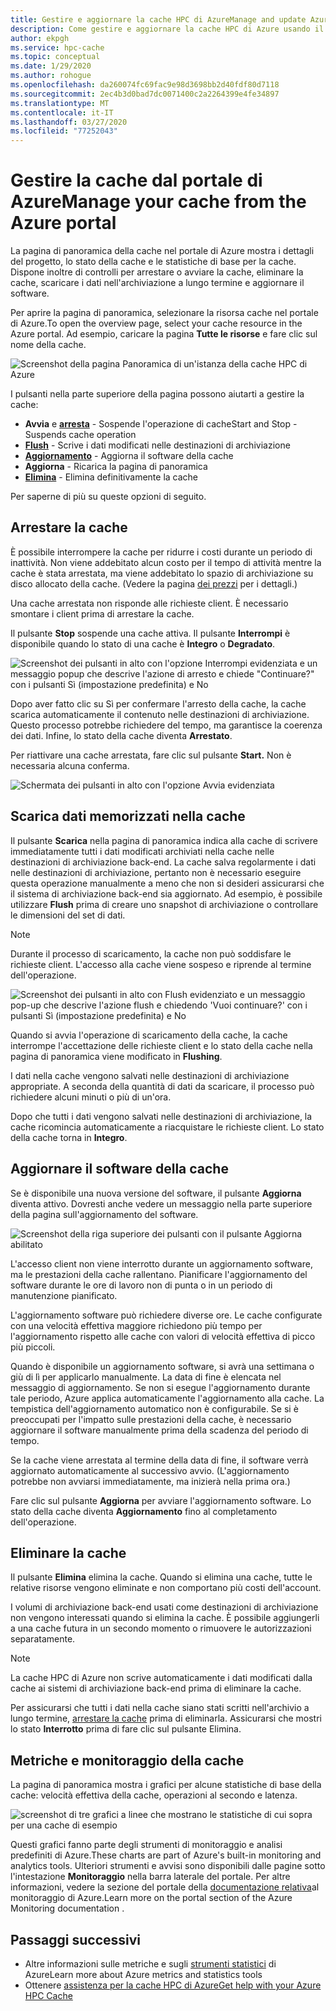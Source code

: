 ```yaml
---
title: Gestire e aggiornare la cache HPC di AzureManage and update Azure HPC Cache
description: Come gestire e aggiornare la cache HPC di Azure usando il portale di AzureHow to manage and update Azure HPC Cache using the Azure portal
author: ekpgh
ms.service: hpc-cache
ms.topic: conceptual
ms.date: 1/29/2020
ms.author: rohogue
ms.openlocfilehash: da260074fc69fac9e98d3698bb2d40fdf80d7118
ms.sourcegitcommit: 2ec4b3d0bad7dc0071400c2a2264399e4fe34897
ms.translationtype: MT
ms.contentlocale: it-IT
ms.lasthandoff: 03/27/2020
ms.locfileid: "77252043"
---
```

# <a name="manage-your-cache-from-the-azure-portal"></a>Gestire la cache dal portale di AzureManage your cache from the Azure portal

La pagina di panoramica della cache nel portale di Azure mostra i dettagli del progetto, lo stato della cache e le statistiche di base per la cache. Dispone inoltre di controlli per arrestare o avviare la cache, eliminare la cache, scaricare i dati nell'archiviazione a lungo termine e aggiornare il software.

Per aprire la pagina di panoramica, selezionare la risorsa cache nel portale di Azure.To open the overview page, select your cache resource in the Azure portal. Ad esempio, caricare la pagina **Tutte le risorse** e fare clic sul nome della cache.

![Screenshot della pagina Panoramica di un'istanza della cache HPC di Azure](media/hpc-cache-overview.png)

I pulsanti nella parte superiore della pagina possono aiutarti a gestire la cache:

* **Avvia** e [**arresta**](#stop-the-cache) - Sospende l'operazione di cacheStart and Stop - Suspends cache operation
* [**Flush**](#flush-cached-data) - Scrive i dati modificati nelle destinazioni di archiviazione
* [**Aggiornamento**](#upgrade-cache-software) - Aggiorna il software della cache
* **Aggiorna** - Ricarica la pagina di panoramica
* [**Elimina**](#delete-the-cache) - Elimina definitivamente la cache

Per saperne di più su queste opzioni di seguito.

## <a name="stop-the-cache"></a>Arrestare la cache

È possibile interrompere la cache per ridurre i costi durante un periodo di inattività. Non viene addebitato alcun costo per il tempo di attività mentre la cache è stata arrestata, ma viene addebitato lo spazio di archiviazione su disco allocato della cache. (Vedere la pagina [dei prezzi](https://aka.ms/hpc-cache-pricing) per i dettagli.)

Una cache arrestata non risponde alle richieste client. È necessario smontare i client prima di arrestare la cache.

Il pulsante **Stop** sospende una cache attiva. Il pulsante **Interrompi** è disponibile quando lo stato di una cache è **Integro** o **Degradato**.

![Screenshot dei pulsanti in alto con l'opzione Interrompi evidenziata e un messaggio popup che descrive l'azione di arresto e chiede "Continuare?" con i pulsanti Sì (impostazione predefinita) e No](media/stop-cache.png)

Dopo aver fatto clic su Sì per confermare l'arresto della cache, la cache scarica automaticamente il contenuto nelle destinazioni di archiviazione. Questo processo potrebbe richiedere del tempo, ma garantisce la coerenza dei dati. Infine, lo stato della cache diventa **Arrestato**.

Per riattivare una cache arrestata, fare clic sul pulsante **Start.** Non è necessaria alcuna conferma.

![Schermata dei pulsanti in alto con l'opzione Avvia evidenziata](media/start-cache.png)

## <a name="flush-cached-data"></a>Scarica dati memorizzati nella cache

Il pulsante **Scarica** nella pagina di panoramica indica alla cache di scrivere immediatamente tutti i dati modificati archiviati nella cache nelle destinazioni di archiviazione back-end. La cache salva regolarmente i dati nelle destinazioni di archiviazione, pertanto non è necessario eseguire questa operazione manualmente a meno che non si desideri assicurarsi che il sistema di archiviazione back-end sia aggiornato. Ad esempio, è possibile utilizzare **Flush** prima di creare uno snapshot di archiviazione o controllare le dimensioni del set di dati.

> [!NOTE]
> Durante il processo di scaricamento, la cache non può soddisfare le richieste client. L'accesso alla cache viene sospeso e riprende al termine dell'operazione.

![Screenshot dei pulsanti in alto con Flush evidenziato e un messaggio pop-up che descrive l'azione flush e chiedendo 'Vuoi continuare?' con i pulsanti Sì (impostazione predefinita) e No](media/hpc-cache-flush.png)

Quando si avvia l'operazione di scaricamento della cache, la cache interrompe l'accettazione delle richieste client e lo stato della cache nella pagina di panoramica viene modificato in **Flushing**.

I dati nella cache vengono salvati nelle destinazioni di archiviazione appropriate. A seconda della quantità di dati da scaricare, il processo può richiedere alcuni minuti o più di un'ora.

Dopo che tutti i dati vengono salvati nelle destinazioni di archiviazione, la cache ricomincia automaticamente a riacquistare le richieste client. Lo stato della cache torna in **Integro**.

## <a name="upgrade-cache-software"></a>Aggiornare il software della cache

Se è disponibile una nuova versione del software, il pulsante **Aggiorna** diventa attivo. Dovresti anche vedere un messaggio nella parte superiore della pagina sull'aggiornamento del software.

![Screenshot della riga superiore dei pulsanti con il pulsante Aggiorna abilitato](media/hpc-cache-upgrade-button.png)

L'accesso client non viene interrotto durante un aggiornamento software, ma le prestazioni della cache rallentano. Pianificare l'aggiornamento del software durante le ore di lavoro non di punta o in un periodo di manutenzione pianificato.

L'aggiornamento software può richiedere diverse ore. Le cache configurate con una velocità effettiva maggiore richiedono più tempo per l'aggiornamento rispetto alle cache con valori di velocità effettiva di picco più piccoli.

Quando è disponibile un aggiornamento software, si avrà una settimana o giù di lì per applicarlo manualmente. La data di fine è elencata nel messaggio di aggiornamento. Se non si esegue l'aggiornamento durante tale periodo, Azure applica automaticamente l'aggiornamento alla cache. La tempistica dell'aggiornamento automatico non è configurabile. Se si è preoccupati per l'impatto sulle prestazioni della cache, è necessario aggiornare il software manualmente prima della scadenza del periodo di tempo.

Se la cache viene arrestata al termine della data di fine, il software verrà aggiornato automaticamente al successivo avvio. (L'aggiornamento potrebbe non avviarsi immediatamente, ma inizierà nella prima ora.)

Fare clic sul pulsante **Aggiorna** per avviare l'aggiornamento software. Lo stato della cache diventa **Aggiornamento** fino al completamento dell'operazione.

## <a name="delete-the-cache"></a>Eliminare la cache

Il pulsante **Elimina** elimina la cache. Quando si elimina una cache, tutte le relative risorse vengono eliminate e non comportano più costi dell'account.

I volumi di archiviazione back-end usati come destinazioni di archiviazione non vengono interessati quando si elimina la cache. È possibile aggiungerli a una cache futura in un secondo momento o rimuovere le autorizzazioni separatamente.

> [!NOTE]
> La cache HPC di Azure non scrive automaticamente i dati modificati dalla cache ai sistemi di archiviazione back-end prima di eliminare la cache.
>
> Per assicurarsi che tutti i dati nella cache siano stati scritti nell'archivio a lungo termine, [arrestare la cache](#stop-the-cache) prima di eliminarla. Assicurarsi che mostri lo stato **Interrotto** prima di fare clic sul pulsante Elimina.
<!--... written to long-term storage, follow this procedure:
>
> 1. [Remove](hpc-cache-edit-storage.md#remove-a-storage-target) each storage target from the Azure HPC Cache by using the delete button on the Storage targets page. The system automatically writes any changed data from the cache to the back-end storage system before removing the target.
> 1. Wait for the storage target to be completely removed. The process can take an hour or longer if there is a lot of data to write from the cache. When it is done, a portal notification says that the delete operation was successful, and the storage target disappears from the list.
> 1. After all affected storage targets have been deleted, it is safe to delete the cache.
>
> Alternatively, you can use the [flush](#flush-cached-data) option to save cached data, but there is a small risk of losing work if a client writes a change to the cache after the flush completes but before the cache instance is destroyed.-->

## <a name="cache-metrics-and-monitoring"></a>Metriche e monitoraggio della cache

La pagina di panoramica mostra i grafici per alcune statistiche di base della cache: velocità effettiva della cache, operazioni al secondo e latenza.

![screenshot di tre grafici a linee che mostrano le statistiche di cui sopra per una cache di esempio](media/hpc-cache-overview-stats.png)

Questi grafici fanno parte degli strumenti di monitoraggio e analisi predefiniti di Azure.These charts are part of Azure's built-in monitoring and analytics tools. Ulteriori strumenti e avvisi sono disponibili dalle pagine sotto l'intestazione **Monitoraggio** nella barra laterale del portale. Per altre informazioni, vedere la sezione del portale della [documentazione relativa](../azure-monitor/insights/monitor-azure-resource.md#monitoring-in-the-azure-portal)al monitoraggio di Azure.Learn more on the portal section of the Azure Monitoring documentation .

## <a name="next-steps"></a>Passaggi successivi

<!-- * Learn more about metrics and statistics for hpc cache -->
* Altre informazioni sulle metriche e sugli [strumenti statistici](../azure-monitor/index.yml) di AzureLearn more about Azure metrics and statistics tools
* Ottenere [assistenza per la cache HPC di AzureGet help with your Azure HPC Cache](hpc-cache-support-ticket.md)
